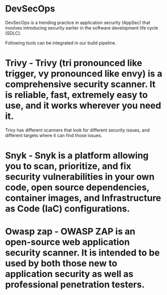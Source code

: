 # DevSecOps

DevSecOps is a trending practice in application security (AppSec) that involves introducing security earlier in the software development life cycle (SDLC).

Following tools can be integrated in our build pipeline.
  
# Trivy - Trivy (tri pronounced like trigger, vy pronounced like envy) is a comprehensive security scanner. It is reliable, fast, extremely easy to use, and it works wherever you need it.

Trivy has different scanners that look for different security issues, and different targets where it can find those issues.


# Snyk - Snyk is a platform allowing you to scan, prioritize, and fix security vulnerabilities in your own code, open source dependencies, container images, and Infrastructure as Code (IaC) configurations.

# Owasp zap - OWASP ZAP is an open-source web application security scanner. It is intended to be used by both those new to application security as well as professional penetration testers.
